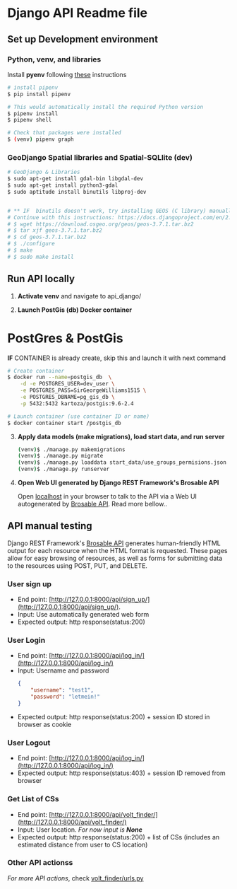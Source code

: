 
# Django API Readme file

## Set up Development environment

### Python, venv, and libraries

Install **pyenv** following [these](https://github.com/pyenv/pyenv-installer) instructions

```bash
# install pipenv
$ pip install pipenv

# This would automatically install the required Python version
$ pipenv install
$ pipenv shell

# Check that packages were installed
$ (venv) pipenv graph
```

### GeoDjango Spatial libraries and Spatial-SQLlite (dev)
```bash
# GeoDjango & Libraries
$ sudo apt-get install gdal-bin libgdal-dev
$ sudo apt-get install python3-gdal
$ sudo aptitude install binutils libproj-dev


# ** IF  binutils doesn't work, try installing GEOS (C library) manually
# Continue with this instructions: https://docs.djangoproject.com/en/2.1/ref/contrib/gis/install/geolibs/
# $ wget https://download.osgeo.org/geos/geos-3.7.1.tar.bz2
# $ tar xjf geos-3.7.1.tar.bz2
# $ cd geos-3.7.1.tar.bz2
# $ ./configure
# $ make
# $ sudo make install
```


## Run API locally
1. **Activate venv** and navigate to api_django/ 

2. **Launch PostGis (db) Docker container**
# PostGres & PostGis
**IF** CONTAINER is already create, skip this and launch it with next command
```bash
# Create container
$ docker run --name=postgis_db  \
    -d -e POSTGRES_USER=dev_user \
    -e POSTGRES_PASS=SirGeorgeWilliams1515 \
    -e POSTGRES_DBNAME=pg_gis_db \
    -p 5432:5432 kartoza/postgis:9.6-2.4

# Launch container (use container ID or name)
$ docker container start /postgis_db
```

3. **Apply data models (make migrations), load start data, and run server** 
    ```bash 
    (venv)$ ./manage.py makemigrations
    (venv)$ ./manage.py migrate
    (venv)$ ./manage.py loaddata start_data/use_groups_permisions.json
    (venv)$ ./manage.py runserver
    ``` 
4. **Open Web UI generated by Django REST Framework's Brosable API**

    Open [localhost](http://127.0.0.1:8000/api/sign_up/) in your browser to talk to the API via a Web UI autogenerated by [Brosable API](https://www.django-rest-framework.org/topics/browsable-api/). Read more bellow..

## API manual testing 

Django REST Framework's [Brosable API](https://www.django-rest-framework.org/topics/browsable-api/) generates human-friendly HTML output for each resource when the HTML format is requested. These pages allow for easy browsing of resources, as well as forms for submitting data to the resources using POST, PUT, and DELETE.

### User sign up
- End point: [http://127.0.0.1:8000/api/sign_up/](http://127.0.0.1:8000/api/sign_up/).
- Input: Use automatically generated web form
- Expected output: http response(status:200)

### User Login 
- End point: [http://127.0.0.1:8000/api/log_in/](http://127.0.0.1:8000/api/log_in/)
- Input: Username and password
    ```JSON
    {
        "username": "test1",
        "password": "letmein!"
    }
    ```
- Expected output: http response(status:200) + session ID stored in browser as cookie

### User Logout 
- End point: [http://127.0.0.1:8000/api/log_in/](http://127.0.0.1:8000/api/log_in/)
- Expected output: http response(status:403) + session ID removed from browser

### Get List of CSs
- End point: [http://127.0.0.1:8000/api/volt_finder/](http://127.0.0.1:8000/api/volt_finder/)
- Input: User location. *For now input is **None***
- Expected output: http response(status:200) + list of CSs (includes an estimated distance from user to CS location)

### Other API actionss
*For more API actions*, check [volt_finder/urls.py](volt_finder/urls.py)
